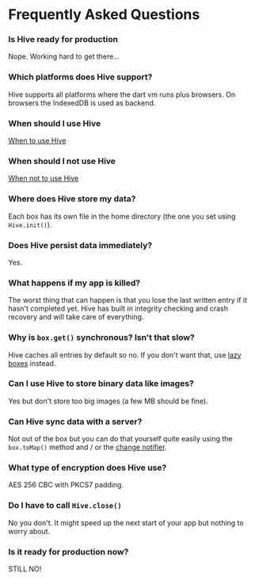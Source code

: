 # Frequently Asked Questions

### Is Hive ready for production
Nope. Working hard to get there...

### Which platforms does Hive support?
Hive supports all platforms where the dart vm runs plus browsers. On browsers the IndexedDB is used as backend.

### When should I use Hive
[When to use Hive](best_practices?id=when-to-use-hive)

### When should I not use Hive
[When not to use Hive](best_practices?id=when-not-to-use-hive)

### Where does Hive store my data?
Each box has its own file in the home directory (the one you set using `Hive.init()`).

### Does Hive persist data immediately?
Yes.

### What happens if my app is killed?
The worst thing that can happen is that you lose the last written entry if it hasn't completed yet. Hive has built in integrity checking and crash recovery and will take care of everything.

### Why is `box.get()` synchronous? Isn't that slow?
Hive caches all entries by default so no. If you don't want that, use [lazy boxes](lazy_box.md) instead.

### Can I use Hive to store binary data like images?
Yes but don't store too big images (a few MB should be fine).

### Can Hive sync data with a server?
Not out of the box but you can do that yourself quite easily using the `box.toMap()` method and / or the [change notifier](watch_changes.md).

### What type of encryption does Hive use?
AES 256 CBC with PKCS7 padding.

### Do I have to call `Hive.close()`
No you don't. It might speed up the next start of your app but nothing to worry about.

### Is it ready for production now?
STILL NO!